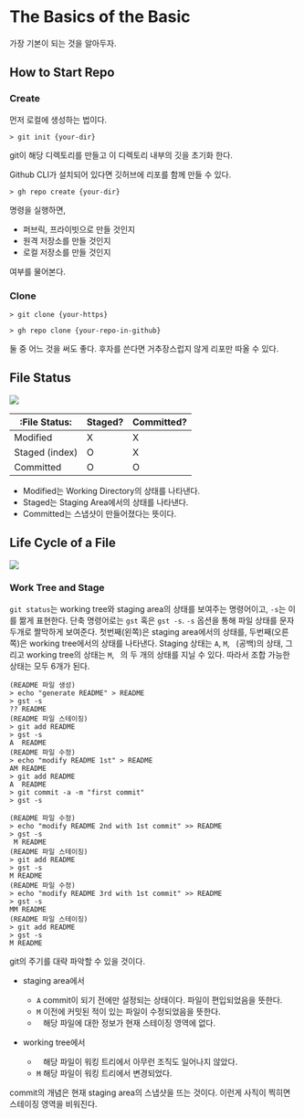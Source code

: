 # The Basics of the Basic 
가장 기본이 되는 것을 알아두자. 


## How to Start Repo 

### Create 

먼저 로컬에 생성하는 법이다. 

```shell
> git init {your-dir}
```

git이 해당 디렉토리를 만들고 이 디렉토리 내부의 깃을 초기화 한다. 

Github CLI가 설치되어 있다면 깃허브에 리포를 함께 만들 수 있다. 

```shell
> gh repo create {your-dir}
```

명령을 실행하면, 

+ 퍼브릭, 프라이빗으로 만들 것인지 
+ 원격 저장소를 만들 것인지 
+ 로컬 저장소를 만들 것인지 

여부를 물어본다. 

### Clone 

```shell
> git clone {your-https}
```

```shell
> gh repo clone {your-repo-in-github}
```

둘 중 어느 것을 써도 좋다. 후자를 쓴다면 거추장스럽지 않게 리포만 따올 수 있다. 

## File Status 

![](https://git-scm.com/book/en/v2/images/areas.png)

|:File Status:|Staged?|Committed?|
|------|---|---|
|Modified| X | X |
|Staged (index)| O | X |
|Committed| O | O |

- Modified는 Working Directory의 상태를 나타낸다. 
- Staged는 Staging Area에서의 상태를 나타낸다. 
- Committed는 스냅샷이 만들어졌다는 뜻이다. 


## Life Cycle of a File

![](https://git-scm.com/book/en/v2/images/lifecycle.png)

###  Work Tree and Stage 

`git status`는 working tree와 staging area의 상태를 보여주는 명령어이고, `-s`는 이를 짦게 표현한다. 단축 명령어로는 `gst` 혹은 `gst -s`. `-s` 옵션을 통해 파일 상태를 문자 두개로 짤막하게 보여준다. 첫번째(왼쪽)은 staging area에서의 상태를, 두번째(오른쪽)은 working tree에서의 상태를 나타낸다. Staging 상태는 `A`, `M`, ` `(공백)의 상태, 그리고 working tree의 상태는 `M`, ` `의 두 개의 상태를 지닐 수 있다. 따라서 조합 가능한 상태는 모두 6개가 된다. 


```shell
(README 파일 생성)
> echo "generate README" > README
> gst -s 
?? README
(README 파일 스테이징)
> git add README 
> gst -s 
A  README
(README 파일 수정)
> echo "modify README 1st" > README
AM README
> git add README 
A  README
> git commit -a -m "first commit"
> gst -s 

(README 파일 수정)
> echo "modify README 2nd with 1st commit" >> README
> gst -s 
 M README
(README 파일 스테이징) 
> git add README 
> gst -s 
M README 
(README 파일 수정) 
> echo "modify README 3rd with 1st commit" >> README
> gst -s
MM README 
(README 파일 스테이징)
> git add README 
> gst -s 
M README 
```

git의 주기를 대략 파악할 수 있을 것이다. 

+ staging area에서 
  + `A` commit이 되기 전에만 설정되는 상태이다. 파일이 편입되었음을 뜻한다. 
  + `M` 이전에 커밋된 적이 있는 파일이 수정되었음을 뜻한다. 
  + ` ` 해당 파일에 대한 정보가 현재 스테이징 영역에 없다. 
 
+ working tree에서 
  + ` ` 해당 파일이 워킹 트리에서 아무런 조직도 일어나지 않았다. 
  + `M` 해당 파일이 워킹 트리에서 변경되었다. 


commit의 개념은 현재 staging area의 스냅샷을 뜨는 것이다. 이런게 사직이 찍히면 스테이징 영역을 비워진다. 



### 


